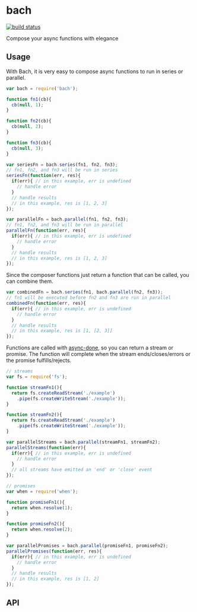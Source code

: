 bach
====

[![build status](https://secure.travis-ci.org/phated/bach.png)](http://travis-ci.org/phated/bach)

Compose your async functions with elegance

## Usage

With Bach, it is very easy to compose async functions to run in series or parallel.

```js
var bach = require('bach');

function fn1(cb){
  cb(null, 1);
}

function fn2(cb){
  cb(null, 2);
}

function fn3(cb){
  cb(null, 3);
}

var seriesFn = bach.series(fn1, fn2, fn3);
// fn1, fn2, and fn3 will be run in series
seriesFn(function(err, res){
  if(err){ // in this example, err is undefined
    // handle error
  }
  // handle results
  // in this example, res is [1, 2, 3]
});

var parallelFn = bach.parallel(fn1, fn2, fn3);
// fn1, fn2, and fn3 will be run in parallel
parallelFn(function(err, res){
  if(err){ // in this example, err is undefined
    // handle error
  }
  // handle results
  // in this example, res is [1, 2, 3]
});
```

Since the composer functions just return a function that can be called, you can combine them.

```js
var combinedFn = bach.series(fn1, bach.parallel(fn2, fn3));
// fn1 will be executed before fn2 and fn3 are run in parallel
combinedFn(function(err, res){
  if(err){ // in this example, err is undefined
    // handle error
  }
  // handle results
  // in this example, res is [1, [2, 3]]
});
```

Functions are called with [async-done](https://github.com/phated/async-done), so you can return a stream or promise.
The function will complete when the stream ends/closes/errors or the promise fulfills/rejects.

```js
// streams
var fs = require('fs');

function streamFn1(){
  return fs.createReadStream('./example')
    .pipe(fs.createWriteStream('./example'));
}

function streamFn2(){
  return fs.createReadStream('./example')
    .pipe(fs.createWriteStream('./example'));
}

var parallelStreams = bach.parallel(streamFn1, streamFn2);
parallelStreams(function(err){
  if(err){ // in this example, err is undefined
    // handle error
  }
  // all streams have emitted an 'end' or 'close' event
});
```

```js
// promises
var when = require('when');

function promiseFn1(){
  return when.resolve(1);
}

function promiseFn2(){
  return when.resolve(2);
}

var parallelPromises = bach.parallel(promiseFn1, promiseFn2);
parallelPromises(function(err, res){
  if(err){ // in this example, err is undefined
    // handle error
  }
  // handle results
  // in this example, res is [1, 2]
});
```

## API
